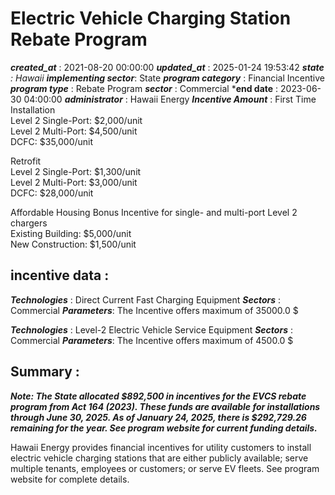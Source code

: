 # Electric Vehicle Charging Station Rebate Program 
 ***created_at*** : 2021-08-20 00:00:00 
 ***updated_at*** : 2025-01-24 19:53:42 
 ***state** : Hawaii 
 **implementing sector***: State 
 ***program category*** : Financial Incentive 
 ***program type*** : Rebate Program 
 ***sector*** : Commercial 
 ***end date** : 2023-06-30 04:00:00 
 ***administrator*** : Hawaii Energy 
 ***Incentive Amount*** : First Time Installation  
Level 2 Single-Port: $2,000/unit  
Level 2 Multi-Port: $4,500/unit  
DCFC: $35,000/unit  
  
Retrofit  
Level 2 Single-Port: $1,300/unit  
Level 2 Multi-Port: $3,000/unit  
DCFC: $28,000/unit  
  
Affordable Housing Bonus Incentive for single- and multi-port Level 2 chargers  
Existing Building: $5,000/unit  
New Construction: $1,500/unit

 
 ## incentive data : 
 ***Technologies*** : Direct Current Fast Charging Equipment 
 ***Sectors*** : Commercial 
 ***Parameters***: The Incentive offers maximum of 35000.0 $ 
 
 ***Technologies*** : Level-2 Electric Vehicle Service Equipment 
 ***Sectors*** : Commercial 
 ***Parameters***: The Incentive offers maximum of 4500.0 $ 
 
 ## Summary : 
 **_Note: The State allocated $892,500 in incentives for the EVCS rebate
program from Act 164 (2023). These funds are available for installations
through June 30, 2025. As of January 24, 2025, there is $292,729.26 remaining
for the year. See program website for current funding details._**

Hawaii Energy provides financial incentives for utility customers to install
electric vehicle charging stations that are either publicly available; serve
multiple tenants, employees or customers; or serve EV fleets. See program
website for complete details.

 
 